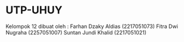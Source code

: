 # UTP-UHUY
Kelompok 12
dibuat oleh :
Farhan Dzaky Aldias (2217051073)
Fitra Dwi Nugraha (2257051007)
Suntan Jundi Khalid (2217051021)
